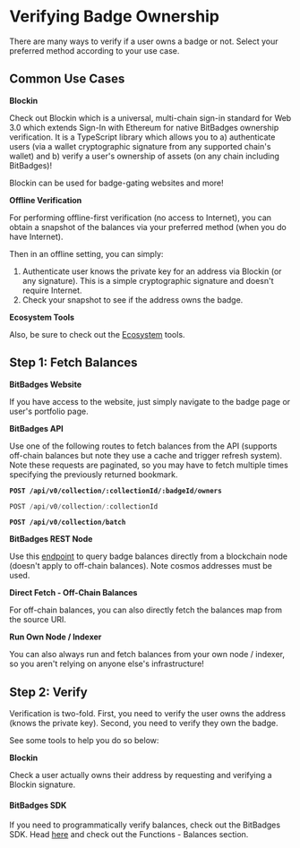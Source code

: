 # Verifying Badge Ownership

There are many ways to verify if a user owns a badge or not. Select your preferred method according to your use case.

## Common Use Cases

**Blockin**

Check out Blockin which is a universal, multi-chain sign-in standard for Web 3.0 which extends Sign-In with Ethereum for native BitBadges ownership verification. It is a TypeScript library which allows you to a) authenticate users (via a wallet cryptographic signature from any supported chain's wallet) and b) verify a user's ownership of assets (on any chain including BitBadges)!

Blockin can be used for badge-gating websites and more!

**Offline Verification**

For performing offline-first verification (no access to Internet), you can obtain a snapshot of the balances via your preferred method (when you do have Internet).

Then in an offline setting, you can simply:

1. Authenticate user knows the private key for an address via Blockin (or any signature). This is a simple cryptographic signature and doesn't require Internet.
2. Check your snapshot to see if the address owns the badge.



**Ecosystem Tools**

Also, be sure to check out the [Ecosystem](../../overview/ecosystem.md) tools.



## Step 1: Fetch Balances

**BitBadges Website**

If you have access to the website, just simply navigate to the badge page or user's portfolio page.

**BitBadges API**

Use one of the following routes to fetch balances from the API (supports off-chain balances but note they use a cache and trigger refresh system). Note these requests are paginated, so you may have to fetch multiple times specifying the previously returned bookmark.

<pre class="language-typescript"><code class="lang-typescript"><strong>POST /api/v0/collection/:collectionId/:badgeId/owners
</strong></code></pre>

```typescript
POST /api/v0/collection/:collectionId
```

<pre class="language-typescript"><code class="lang-typescript"><strong>POST /api/v0/collection/batch
</strong></code></pre>

**BitBadges REST Node**

Use this [endpoint](https://bitbadges.github.io/bitbadges-openapi-rest-docs/#bitbadgesBitbadgeschainBadgesGetBalance) to query badge balances directly from a blockchain node (doesn't apply to off-chain balances). Note cosmos addresses must be used.

**Direct Fetch - Off-Chain Balances**

For off-chain balances, you can also directly fetch the balances map from the source URI.

**Run Own Node / Indexer**

You can also always run and fetch balances from your own node / indexer, so you aren't relying on anyone else's infrastructure!

## Step 2: Verify&#x20;

Verification is two-fold. First, you need to verify the user owns the address (knows the private key).  Second, you need to verify they own the badge.

See some tools to help you do so below:

**Blockin**

Check a user actually owns their address by requesting and verifying a Blockin signature.

#### **BitBadges SDK**

If you need to programmatically verify balances, check out the BitBadges SDK. Head [here](https://bitbadges.github.io/bitbadgesjs/packages/utils/docs/modules.html) and check out the Functions - Balances section.
